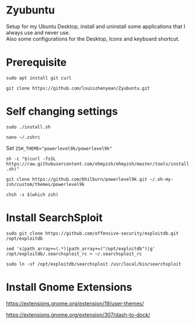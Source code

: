 # Zyubuntu
Setup for my Ubuntu Desktop, install and uninstall some applications that I always use and never use.  
Also some configurations for the Desktop, Icons and keyboard shortcut.  

# Prerequisite
`sudo apt install git curl`

`git clone https://github.com/louiszhenyean/Zyubuntu.git`

# Self changing settings
`sudo ./install.sh`

`nano ~/.zshrc`

Set `ZSH_THEME="powerlevel9k/powerlevel9k"`

`sh -c "$(curl -fsSL https://raw.githubusercontent.com/ohmyzsh/ohmyzsh/master/tools/install.sh)"`

`git clone https://github.com/bhilburn/powerlevel9k.git ~/.oh-my-zsh/custom/themes/powerlevel9k`

`chsh -s $(which zsh)`

# Install SearchSploit
`sudo git clone https://github.com/offensive-security/exploitdb.git /opt/exploitdb`

`sed 's|path_array+=(.*)|path_array+=("/opt/exploitdb")|g' /opt/exploitdb/.searchsploit_rc > ~/.searchsploit_rc`

`sudo ln -sf /opt/exploitdb/searchsploit /usr/local/bin/searchsploit`

# Install Gnome Extensions
https://extensions.gnome.org/extension/19/user-themes/

https://extensions.gnome.org/extension/307/dash-to-dock/
